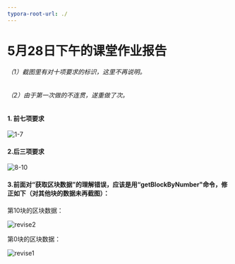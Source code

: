 ```yaml
---
typora-root-url: ./
---
```


# 5月28日下午的课堂作业报告

###### （1）截图里有对十项要求的标识，这里不再说明。

###### （2）由于第一次做的不连贯，遂重做了次。

#### 1. 前七项要求

![1-7](/第二次/1-7.png)

#### 2.后三项要求

![8-10](/第二次/8-10.png)

#### 3.前面对“获取区块数据”的理解错误，应该是用“getBlockByNumber"命令，修正如下（对其他块的数据未再截图）：

第10块的区块数据：

![revise2](/第二次/revise2.png)

第0块的区块数据：

![revise1](/第二次/revise1.png)